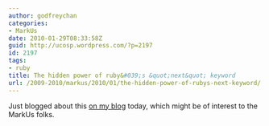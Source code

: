 ```yaml
---
author: godfreychan
categories:
- MarkUs
date: 2010-01-29T08:33:58Z
guid: http://ucosp.wordpress.com/?p=2197
id: 2197
tags:
- ruby
title: The hidden power of ruby&#039;s &quot;next&quot; keyword
url: /2009-2010/markus/2010/01/the-hidden-power-of-rubys-next-keyword/
---
```


Just blogged about this [on my blog](http://www.chancancode.com/2010/01/29/the-hidden-power-of-rubys-next-keyword/) today, which might be of interest to the MarkUs folks.